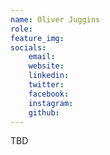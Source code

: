 ```yaml
---
name: Oliver Juggins
role: 
feature_img:
socials:
    email: 
    website: 
    linkedin: 
    twitter:
    facebook:
    instagram: 
    github:
---
```


TBD
